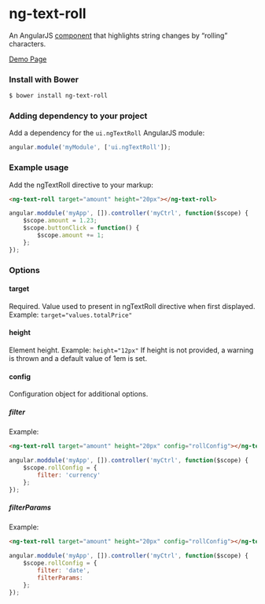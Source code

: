 # ng-text-roll
An AngularJS [component](https://docs.angularjs.org/guide/component)
that highlights string changes by “rolling” characters.

[Demo Page](http://daveteply.github.io/ng-text-roll/dist)

### Install with Bower
```sh
$ bower install ng-text-roll
```

### Adding dependency to your project
Add a dependency for the `ui.ngTextRoll` AngularJS module:

```js
angular.module('myModule', ['ui.ngTextRoll']);
```

### Example usage
Add the ngTextRoll directive to your markup:
```html
<ng-text-roll target="amount" height="20px"></ng-text-roll>
```

```js
angular.moddule('myApp', []).controller('myCtrl', function($scope) {
	$scope.amount = 1.23;
	$scope.buttonClick = function() {
		$scope.amount += 1;
	};
});
```

### Options

#### target
Required.  Value used to present in ngTextRoll directive when first displayed.
Example: ``` target="values.totalPrice" ```
#### height
Element height.
Example: ```height="12px"```
If height is not provided, a warning is thrown and a default value of 1em is set.
#### config
Configuration object for additional options.
##### filter
Example:
```html
<ng-text-roll target="amount" height="20px" config="rollConfig"></ng-text-roll>
```
```js
angular.moddule('myApp', []).controller('myCtrl', function($scope) {
	$scope.rollConfig = {
		filter: 'currency'
	};
});
```
##### filterParams
Example:
```html
<ng-text-roll target="amount" height="20px" config="rollConfig"></ng-text-roll>
```
```js
angular.moddule('myApp', []).controller('myCtrl', function($scope) {
	$scope.rollConfig = {
		filter: 'date',
		filterParams: 
	};
});
```